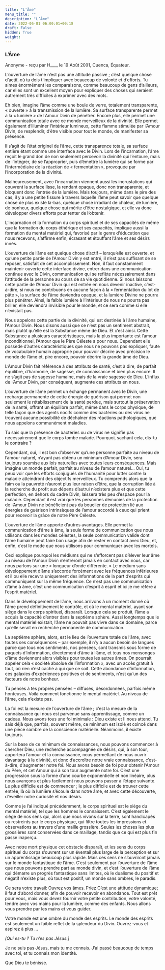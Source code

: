 ```yaml
---
title: "L’Âme"
menu_title: ""
description: "L’Âme"
date: 2022-06-01 06:00:01+00:18
draft: False
hidden: True
weight:
---
```

### L’Âme

Anonyme - reçu par H____ le 19 Août 2001, Cuenca, Équateur.

L’ouverture de l’âme n’est pas une attitude passive ; c’est quelque chose d’actif, où tu dois t’impliquer avec beaucoup de volonté et d’efforts. Tu aimes énormément les comparaisons, comme beaucoup de gens d’ailleurs, car elles sont un excellent moyen pour expliquer des choses qui seraient autrement très difficiles à exprimer avec des mots.

Eh bien, imagine l’âme comme une boule de verre, totalement transparente, « ouverte » à la transmission de la lumière. Sa surface transparente permet à la « lumière » de l’Amour Divin de pénétrer. Encore plus, elle permet une communication totale avec ce monde merveilleux de la divinité. Elle permet également d’illuminer l’intérieur lumineux, cette flamme stimulée par l’Amour Divin, de resplendir, d’être visible pour tout le monde, de manifester sa présence.

Il s’agit de l’état originel de l’âme, cette transparence totale, sa surface entière étant comme une interface avec le Divin. Lors de l’incarnation, l’âme reçoit le grand don de non seulement percevoir la divinité qui l’entoure, mais de l’intégrer, de se l’approprier, puis d’émettre la lumière qui se forme par l’intermédiaire de la réaction de « fermentation », provoquée par l’incorporation de la divinité.

Malheureusement, avec l’incarnation viennent aussi les incrustations qui couvrent la surface lisse, la rendant opaque, donc non transparente, et bloquent donc l’entrée de la lumière. Mais toujours, même dans le pire des cas, il y a une petite fissure à travers laquelle l’âme peut savoir que quelque chose de plus existe là-bas, quelque chose irradiant de chaleur, de lumière, de bonheur, quelque chose qui mérite d’être nostalgique, et elle va donc développer divers efforts pour tenter de l’obtenir.

L’incarnation et la formation du corps spirituel et de ses capacités de même que la formation du corps éthérique et ses capacités, implique aussi la formation du mental matériel qui, favorisé par le genre d’éducation que nous recevons, s’affirme enfin, écrasant et étouffant l’âme et ses désirs innés.

L’ouverture de l’âme est quelque chose d’actif – lorsqu’elle est ouverte, et qu’une petite partie de l’Amour Divin y est entré, il n’est pas suffisant de se reposer, satisfait de cet accomplissement. Non, il faut constamment maintenir ouverte cette interface divine, entrer dans une communication continue avec le Divin, communication qui se reflète  nécessairement dans l’attitude de la personne au cours de sa vie quotidienne. Si nous laissons cette partie de l’Amour Divin qui est entrée en nous devenir  inactive, c’est-à-dire, si nous ne contribuons en aucune façon à la  « fermentation du lot de pâte », la surface de l’âme deviendra opaque, et la lumière Divine ne pourra plus pénétrer. Ainsi, la faible lumière à l’intérieur de nous ne pourra pas briller, elle deviendra invisible pour le monde, et ce sera comme si elle n’existait pas.

Nous appelons cette partie de la divinité, qui est destinée à l’âme humaine, l’Amour Divin. Nous disons aussi que ce n’est pas un sentiment abstrait, mais plutôt qu’elle est la Substance même de Dieu. Et c’est ainsi. Cette Substance a plusieurs caractéristiques, mais la plus importante est l’amour inconditionnel, l’Amour que le Père Céleste a pour nous. Cependant elle possède d’autres caractéristiques que nous ne pouvons pas expliquer, faute de vocabulaire humain approprié pour pouvoir décrire avec précision le monde de l’âme et, pire encore, pouvoir décrire la grande âme de Dieu.

L’Amour Divin fait référence à des attributs de santé, c’est à dire, de parfait équilibre, d’harmonie, de sagesse, de connaissance et bien plus encore. Il ne s’agit pas de sagesse humaine, mais de la vraie sagesse de Dieu. L’influx de l’Amour Divin, par conséquent, augmente ces attributs en nous.

L’ouverture de l’âme permet un échange permanent avec le Divin, une recharge permanente de cette énergie de guérison qui permet non seulement le rétablissement de la santé perdue, mais surtout la préservation de la santé, offrant un équilibre parfait, même dans le corps physique, de telle façon que des agents nocifs comme des bactéries ou des virus ne trouvent aucune possibilité de déchaîner des réactions pathologiques, que nous appelons communément maladies.

Tu sais que la présence de bactéries ou de virus ne signifie pas nécessairement que le corps tombe malade. Pourquoi, sachant cela, dis-tu le contraire ?

Cependant, oui, il  est bon d’observer qu’une personne parfaite au niveau de l’amour naturel, n’ayant pas obtenu un minimum d’Amour Divin, sera toujours soumise aux lois naturelles avec toutes leurs conséquences. Mais imagine un monde parfait, parfait au niveau de l’amour naturel… Oui, tu peux voir que les efforts conjugués de l’humanité pour lutter contre la maladie atteindront des objectifs merveilleux. Tu comprends alors que la faim ou la pauvreté n’auront plus leur raison d’être, que la corruption liée à la recherche du profit aux dépens d’autrui n’existera plus et que cette perfection, en dehors du cadre Divin, laissera très peu d’espace pour la maladie. Cependant il est vrai que les personnes démunies de la protection de l’Amour Divin ne bénéficient pas du bouclier de protection lié aux énergies de guérison intrinsèques de l’amour accordé à ceux qui prient pour recevoir la grâce de notre Père Céleste.

L’ouverture de l’âme apporte d’autres avantages. Elle permet la communication d’âme à âme, la seule forme de communication que nous utilisons dans les mondes célestes, la seule communication valide dont l’âme humaine peut faire bon usage afin de rester en contact avec Dieu, et, enfin, c’est le mode que nous utilisons pour communiquer avec les mortels.

Ceci explique pourquoi les médiums qui ne s’efforcent pas d’élever leur âme au niveau de l’Amour Divin n’entreront jamais en contact avec nous, car nous parlons sur une « longueur d’onde différente. » Le médium sans développement d’âme s’accorde forcément avec les fréquences inférieures et il ou elle recevra uniquement des informations de la part d’esprits qui communiquent sur la même fréquence. Ce n’est pas une communication d’âme à âme, c’est une communication d’esprit à esprit et ici je me réfère à l’esprit matériel.

Dans le développement de l’âme, nous arrivons à un moment donné où l’âme prend définitivement le contrôle, et où le mental matériel, ayant son siège dans le corps spirituel, disparaît. Lorsque cela se produit, l’âme a acquis la capacité d’entrer dans la septième sphère. Aussi longtemps que le mental matériel existait, l’âme ne pouvait pas vivre dans ce domaine, parce qu’elle serait en recherche permanente de communication.

La septième sphère, alors, est le lieu de l’ouverture totale de l’âme, avec toutes ses conséquences – par exemple, il n’y a aucun besoin de langues parce que tous nos sentiments, nos pensées, sont transmis sous forme de paquets d’information, directement d’âme à l’âme, et tous nos mensonges d’âme deviennent alors visibles pour toutes les autres âmes. On pourrait appeler cela « société absolue de l’information », avec un accès gratuit à tout, où rien n’est caché à qui que ce soit. Cette abondance d’information, ces galaxies d’expériences positives et de sentiments, n’est qu’un des facteurs de notre bonheur.

Tu penses à tes propres pensées – diffuses, désordonnées, parfois même honteuses. Voilà comment fonctionne le mental matériel. Au niveau de l’âme, cela n’existe pas.

La foi est la mesure de l’ouverture de l’âme ; c’est la mesure de la connaissance qui nous est parvenue sans apprentissage, comme un cadeau. Nous avons tous une foi minimale : Dieu existe et Il nous attend. Tu sais déjà que, parfois, souvent même, ce minimum est isolé et coincé dans une pièce sombre de la conscience matérielle. Néanmoins, il existe toujours.

Sur la base de ce minimum de connaissances, nous pouvons commencer à chercher Dieu, une recherche accompagnée de désirs, qui, à son tour, apportera l’amour et la connaissance, nous permettant de nous ouvrir davantage à la divinité, et donc d’accroître notre vraie connaissance, c’est-à-dire, d’augmenter notre foi. Nous avons besoin de foi pour obtenir l’Amour du Père, et cet Amour qui à son tour augmente notre foi. C’est une progression sous la forme d’une courbe exponentielle et non linéaire, plus nous avançons et plus  facilement nous pouvons passer à l’étape suivante. Le plus difficile est de commencer ; le plus difficile est de trouver cette entrée, là où la lumière s’écoule dans notre âme, et avec cette découverte, d’éveiller notre curiosité et nos désirs.

Comme je l’ai indiqué précédemment, le corps spirituel est le siège du mental matériel, tel que les hommes le connaissent. C’est également le siège de nos sens qui, alors que nous vivons sur la terre, sont handicapés ou restreints par le corps physique, qui filtre toutes les impressions et observations au travers d’une maille grossière. Seules les choses les plus grossières sont conservées dans ce maillage, tandis que ce qui est plus fin passe inaperçu.

Avec notre mort physique cet obstacle disparaît, et les sens du corps spirituel du corps s’ouvrent sur un éventail plus large de la perception et sur un apprentissage beaucoup plus rapide. Mais ces sens ne s’ouvriront jamais sur le monde fantastique de l’âme. C’est seulement par l’ouverture de l’âme que nous pouvons prendre part au monde divin, et c’est l’ouverture de l’âme qui démarre un progrès fantastique sans limites, où le dualisme du positif et négatif n’existe plus, où tout est positif, un monde sans ombres, le  paradis.

Ce sera votre travail: Ouvrez vos âmes. Priez C’est une attitude dynamique; il faut d’abord donner, afin de pouvoir recevoir en abondance. Tout est prêt pour vous, mais vous devez fournir votre petite contribution, votre volonté, tendre avec vos mains pour la lumière, comme des enfants. Nous allons vous prendre par les mains et vous guider.

Votre monde est une ombre du monde des esprits. Le monde des esprits est seulement un faible reflet de la splendeur du Divin. Ouvrez-vous et aspirez à plus …

*[Qui es-tu ? Tu n’es pas Jésus.]*

Je ne suis pas Jésus, mais tu me connais. J’ai passé beaucoup de temps avec toi, et tu connais mon identité.

Que Dieu te bénisse.
